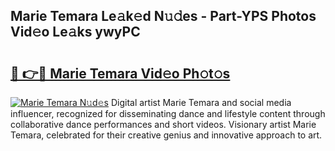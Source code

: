 ## Marie Temara Le𝚊k𝚎d N𝚞𝚍es - Part-YPS Photos Vid𝚎o Le𝚊ks ywyPC

# <h2><a href="http://fbef1pu.evod.top/?m=Marie+Temara">🔗 👉🔴 Marie Temara Vid𝚎o Ph𝚘t𝚘s</a></h2>

[![Marie Temara N𝚞d𝚎s](https://i.imgur.com/8V9OHl7.gif)](http://fbef1pu.evod.top/?m=Marie+Temara)
Digital artist Marie Temara and social media influencer, recognized for disseminating dance and lifestyle content through collaborative dance performances and short videos. Visionary artist Marie Temara, celebrated for their creative genius and innovative approach to art. 

